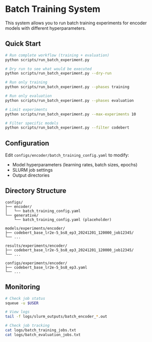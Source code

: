 # Batch Training System

This system allows you to run batch training experiments for encoder models with different hyperparameters.

## Quick Start

```bash
# Run complete workflow (training + evaluation)
python scripts/run_batch_experiment.py

# Dry run to see what would be executed
python scripts/run_batch_experiment.py --dry-run

# Run only training
python scripts/run_batch_experiment.py --phases training

# Run only evaluation
python scripts/run_batch_experiment.py --phases evaluation

# Limit experiments
python scripts/run_batch_experiment.py --max-experiments 10

# Filter specific models
python scripts/run_batch_experiment.py --filter codebert
```

## Configuration

Edit `configs/encoder/batch_training_config.yaml` to modify:

- Model hyperparameters (learning rates, batch sizes, epochs)
- SLURM job settings
- Output directories

## Directory Structure

```
configs/
├── encoder/
│   └── batch_training_config.yaml
└── generative/
    └── batch_training_config.yaml (placeholder)

models/experiments/encoder/
├── codebert_base_lr2e-5_bs8_ep3_20241201_120000_job12345/
└── ...

results/experiments/encoder/
├── codebert_base_lr2e-5_bs8_ep3_20241201_120000_job12345/
└── ...

configs/experiments/encoder/
├── codebert_base_lr2e-5_bs8_ep3.yaml
└── ...
```

## Monitoring

```bash
# Check job status
squeue -u $USER

# View logs
tail -f logs/slurm_outputs/batch_encoder_*.out

# Check job tracking
cat logs/batch_training_jobs.txt
cat logs/batch_evaluation_jobs.txt
```
